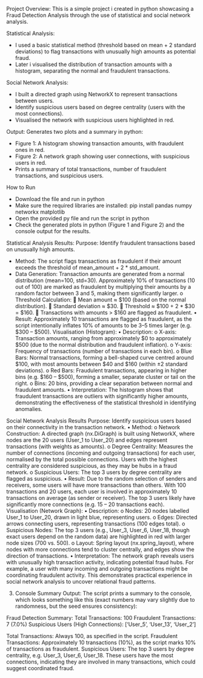 Project Overview: This is a simple project i created in python showcasing a Fraud Detection Analysis through the use of statistical and social network analysis.

Statistical Analysis:
* I used a basic statistical method (threshold based on mean + 2 standard deviations) to flag transactions with unusually high amounts as potential fraud.
* Later i visualised the distribution of transaction amounts with a histogram, separating the normal and fraudulent transactions.

Social Network Analysis:
* I built a directed graph using NetworkX to represent transactions between users.
* Identify suspicious users based on degree centrality (users with the most connections).
* Visualised the network with suspicious users highlighted in red.

Output: Generates two plots and a summary in python:
* Figure 1: A histogram showing transaction amounts, with fraudulent ones in red.
* Figure 2: A network graph showing user connections, with suspicious users in red.
* Prints a summary of total transactions, number of fraudulent transactions, and suspicious users.

How to Run
* Download the file and run in python
* Make sure the required libraries are installed: pip install pandas numpy networkx matplotlib
* Open the provided py file and run the script in python
* Check the generated plots in python (Figure 1 and Figure 2) and the console output for the results.


Statistical Analysis Results:
Purpose: Identify fraudulent transactions based on unusually high amounts.
* Method: The script flags transactions as fraudulent if their amount exceeds the threshold of mean_amount + 2 * std_amount.
* Data Generation: Transaction amounts are generated from a normal distribution (mean=100, std=30). Approximately 10% of transactions (10 out of 100) are marked as fraudulent by multiplying their amounts by a random factor between 3 and 5, making them significantly larger.
o	Threshold Calculation: 
	Mean amount ≈ $100 (based on the normal distribution).
	Standard deviation ≈ $30.
	Threshold ≈ $100 + 2 * $30 = $160.
	Transactions with amounts > $160 are flagged as fraudulent.
•	Result: Approximately 10 transactions are flagged as fraudulent, as the script intentionally inflates 10% of amounts to be 3–5 times larger (e.g. $300 – $500).
Visualisation (Histogram):
•	Description: 
o	X-axis: Transaction amounts, ranging from approximately $0 to approximately $500 (due to the normal distribution and fraudulent inflation).
o	Y-axis: Frequency of transactions (number of transactions in each bin).
o	Blue Bars: Normal transactions, forming a bell-shaped curve centred around $100, with most amounts between $40 and $160 (within ±2 standard deviations).
o	Red Bars: Fraudulent transactions, appearing in higher bins (e.g. $160 – $500), forming a smaller, separate cluster or tail on the right.
o	Bins: 20 bins, providing a clear separation between normal and fraudulent amounts.
•	Interpretation: The histogram shows that fraudulent transactions are outliers with significantly higher amounts, demonstrating the effectiveness of the statistical threshold in identifying anomalies.







Social Network Analysis Results
Purpose: Identify suspicious users based on their connectivity in the transaction network.
•	Method: 
o	Network Construction: A directed graph (nx.DiGraph) is built using NetworkX, where nodes are the 20 users (User_1 to User_20) and edges represent transactions (with weights as amounts).
o	Degree Centrality: Measures the number of connections (incoming and outgoing transactions) for each user, normalised by the total possible connections. Users with the highest centrality are considered suspicious, as they may be hubs in a fraud network.
o	Suspicious Users: The top 3 users by degree centrality are flagged as suspicious.
•	Result: Due to the random selection of senders and receivers, some users will have more transactions than others. With 100 transactions and 20 users, each user is involved in approximately 10 transactions on average (as sender or receiver). The top 3 users likely have significantly more connections (e.g. 15 – 20 transactions each).
Visualisation (Network Graph):
•	Description: 
o	Nodes: 20 nodes labelled User_1 to User_20, drawn in light blue, representing users.
o	Edges: Directed arrows connecting users, representing transactions (100 edges total).
o	Suspicious Nodes: The top 3 users (e.g., User_3, User_6, User_18, though exact users depend on the random data) are highlighted in red with larger node sizes (700 vs. 500).
o	Layout: Spring layout (nx.spring_layout), where nodes with more connections tend to cluster centrally, and edges show the direction of transactions.
•	Interpretation: The network graph reveals users with unusually high transaction activity, indicating potential fraud hubs. For example, a user with many incoming and outgoing transactions might be coordinating fraudulent activity. This demonstrates practical experience in social network analysis to uncover relational fraud patterns.










3. Console Summary
Output: The script prints a summary to the console, which looks something like this (exact numbers may vary slightly due to randomness, but the seed ensures consistency):

Fraud Detection Summary:
Total Transactions: 100
Fraudulent Transactions: 7 (7.0%)
Suspicious Users (High Connections): [‘User_5’, ‘User_13’, ‘User_2’]

Total Transactions: Always 100, as specified in the script. 
Fraudulent Transactions: Approximately 10 transactions (10%), as the script marks 10% of transactions as fraudulent. 
Suspicious Users: The top 3 users by degree centrality, e.g. User_3, User_6, User_18. These users have the most connections, indicating they are involved in many transactions, which could suggest coordinated fraud.
